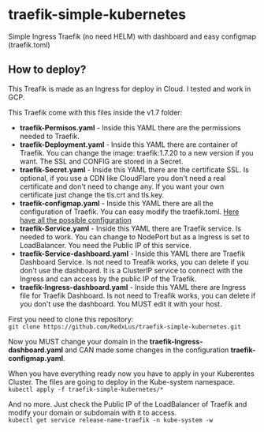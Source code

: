 # traefik-simple-kubernetes
Simple Ingress Traefik (no need HELM) with dashboard and easy configmap (traefik.toml)

## How to deploy?
This Treafik is made as an Ingress for deploy in Cloud. I tested and work in GCP.   

This Traefik come with this files inside the v1.7 folder:
* <b>traefik-Permisos.yaml</b> - Inside this YAML there are the permissions needed to Traefik.
* <b>traefik-Deployment.yaml</b> - Inside this YAML there are container of Traefik. You can change the image: traefik:1.7.20 to a new version if you want. The SSL and CONFIG are stored in a Secret.
* <b>traefik-Secret.yaml</b> - Inside this YAML there are the certificate SSL. Is optional, if you use a CDN like CloudFlare you don't need a real certificate and don't need to change any. If you want your own certificate just change the tls.crt and tls.key.
* <b>traefik-configmap.yaml</b> - Inside this YAML there are all the configuration of Traefik. You can easy modify the traefik.toml. [Here have all the possible configuration](https://github.com/helm/charts/tree/master/stable/traefik#configuration )
* <b>traefik-Service.yaml</b> - Inside this YAML there are Traefik service. Is needed to work. You can change to NodePort but as a Ingress is set to LoadBalancer. You need the Public IP of this service.
* <b>traefik-Service-dashboard.yaml</b> - Inside this YAML there are Traefik Dashboard Service. Is not need to Treafik works, you can delete if you don't use the dashboard. It is a ClusterIP service to connect with the Ingress and can access by the public IP of the Traefik.
* <b>traefik-Ingress-dashboard.yaml</b> - Inside this YAML there are Ingress file for Traefik Dashboard. Is not need to Treafik works, you can delete if you don't use the dashboard. You MUST edit it with your host.
  
  
First you need to clone this repository:  
`git clone https://github.com/RedxLus/traefik-simple-kubernetes.git`

Now you MUST change your domain in the <b>traefik-Ingress-dashboard.yaml</b> and CAN made some changes in the configuration <b>traefik-configmap.yaml</b>.
  
When you have everything ready now you have to apply in your Kuberentes Cluster. The files are going to deploy in the Kube-system namespace.  
`kubectl apply -f traefik-simple-kubernetes/*`

And no more. Just check the Public IP of the LoadBalancer of Traefik and modify your domain or subdomain with it to access.  
`kubectl get service release-name-traefik -n kube-system -w`
